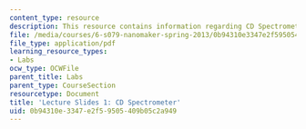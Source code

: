 ```yaml
---
content_type: resource
description: This resource contains information regarding CD Spectrometer.
file: /media/courses/6-s079-nanomaker-spring-2013/0b94310e3347e2f59505409b05c2a949_MIT6_S079S13_slides01.pdf
file_type: application/pdf
learning_resource_types:
- Labs
ocw_type: OCWFile
parent_title: Labs
parent_type: CourseSection
resourcetype: Document
title: 'Lecture Slides 1: CD Spectrometer'
uid: 0b94310e-3347-e2f5-9505-409b05c2a949
---
```

